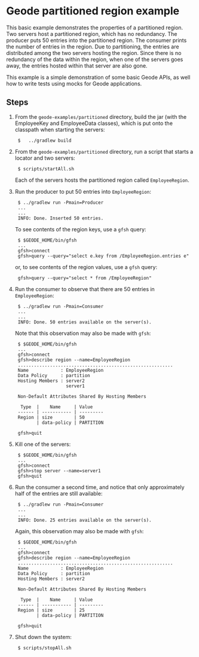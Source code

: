 <!--
Licensed to the Apache Software Foundation (ASF) under one or more
contributor license agreements.  See the NOTICE file distributed with
this work for additional information regarding copyright ownership.
The ASF licenses this file to You under the Apache License, Version 2.0
(the "License"); you may not use this file except in compliance with
the License.  You may obtain a copy of the License at

     http://www.apache.org/licenses/LICENSE-2.0

Unless required by applicable law or agreed to in writing, software
distributed under the License is distributed on an "AS IS" BASIS,
WITHOUT WARRANTIES OR CONDITIONS OF ANY KIND, either express or implied.
See the License for the specific language governing permissions and
limitations under the License.
-->

# Geode partitioned region example

This basic example demonstrates the properties of a partitioned region. 
Two servers host a partitioned region, which has no redundancy.
The producer puts 50 entries into the partitioned region.
The consumer prints the number of entries in the region.
Due to partitioning,
the entries are distributed among the two servers hosting the region.
Since there is no redundancy of the data within the region,
when one of the servers goes away,
the entries hosted within that server are also gone.

This example is a simple demonstration of some basic Geode APIs,
as well how to write tests using mocks for Geode applications.

## Steps
1. From the ```geode-examples/partitioned``` directory,
build the jar (with the EmployeeKey and EmployeeData classes),
which is put onto the classpath when starting the servers:

        $   ../gradlew build

1. From the ```geode-examples/partitioned``` directory,
run a script that starts a locator and two servers:

        $ scripts/startAll.sh

    Each of the servers hosts the partitioned region called ```EmployeeRegion```.

2. Run the producer to put 50 entries into ```EmployeeRegion```:

        $ ../gradlew run -Pmain=Producer
        ...
        ... 
        INFO: Done. Inserted 50 entries.

    To see contents of the region keys, use a ```gfsh``` query:
 
        $ $GEODE_HOME/bin/gfsh
        ...
        gfsh>connect
        gfsh>query --query="select e.key from /EmployeeRegion.entries e"

    or, to see contents of the region values, use a ```gfsh``` query:

        gfsh>query --query="select * from /EmployeeRegion"

3. Run the consumer to observe that there are 50 entries in ```EmployeeRegion```:

        $ ../gradlew run -Pmain=Consumer
        ...
        ...
        INFO: Done. 50 entries available on the server(s).

    Note that this observation may also be made with ```gfsh```:
 
        $ $GEODE_HOME/bin/gfsh
        ...
        gfsh>connect
        gfsh>describe region --name=EmployeeRegion
        ..........................................................
        Name            : EmployeeRegion
        Data Policy     : partition
        Hosting Members : server2
                          server1

        Non-Default Attributes Shared By Hosting Members  

         Type  |    Name     | Value
        ------ | ----------- | ---------
        Region | size        | 50
               | data-policy | PARTITION

        gfsh>quit

4. Kill one of the servers:

        $ $GEODE_HOME/bin/gfsh
        ...
        gfsh>connect
        gfsh>stop server --name=server1
        gfsh>quit

5. Run the consumer a second time, and notice that only approximately half of
the entries are still available: 

        $ ../gradlew run -Pmain=Consumer
        ...
        ...
        INFO: Done. 25 entries available on the server(s).

    Again, this observation may also be made with ```gfsh```:

        $ $GEODE_HOME/bin/gfsh
        ...
        gfsh>connect
        gfsh>describe region --name=EmployeeRegion
        ..........................................................
        Name            : EmployeeRegion
        Data Policy     : partition
        Hosting Members : server2

        Non-Default Attributes Shared By Hosting Members  

         Type  |    Name     | Value
        ------ | ----------- | ---------
        Region | size        | 25
               | data-policy | PARTITION

        gfsh>quit

6. Shut down the system:

        $ scripts/stopAll.sh

